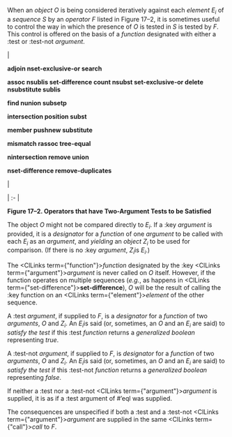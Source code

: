  



When an <i>object O</i> is being considered iteratively against each <i>element E<sub>i</sub></i> of a <i>sequence S</i> by an <i>operator F</i> listed in Figure 17–2, it is sometimes useful to control the way in which the presence of <i>O</i> is tested in <i>S</i> is tested by <i>F</i>. This control is offered on the basis of a <i>function</i> designated with either a :test or :test-not <i>argument</i>. 



|<p>**adjoin nset-exclusive-or search** </p><p>**assoc nsublis set-difference count nsubst set-exclusive-or delete nsubstitute sublis** </p><p>**find nunion subsetp** </p><p>**intersection position subst** </p><p>**member pushnew substitute** </p><p>**mismatch rassoc tree-equal** </p><p>**nintersection remove union** </p><p>**nset-difference remove-duplicates**</p>|

| :- |





**Figure 17–2. Operators that have Two-Argument Tests to be Satisfied** 



The object <i>O</i> might not be compared directly to <i>E<sub>i</sub></i>. If a :key <i>argument</i> is provided, it is a <i>designator</i> for a <i>function</i> of one <i>argument</i> to be called with each <i>E<sub>i</sub></i> as an <i>argument</i>, and <i>yielding</i> an <i>object Z<sub>i</sub></i> to be used for comparison. (If there is no :key <i>argument</i>, <i>Z<sub>i</sub></i>is <i>E<sub>i</sub></i>.) 



The <ClLinks  term={"function"}><i>function</i></ClLinks> designated by the :key <ClLinks  term={"argument"}><i>argument</i></ClLinks> is never called on *O* itself. However, if the function operates on multiple sequences (*e.g.*, as happens in <ClLinks  term={"set-difference"}><b>set-difference</b></ClLinks>), *O* will be the result of calling the :key function on an <ClLinks  term={"element"}><i>element</i></ClLinks> of the other sequence. 



A :test <i>argument</i>, if supplied to <i>F</i>, is a <i>designator</i> for a <i>function</i> of two <i>arguments</i>, <i>O</i> and <i>Z<sub>i</sub></i>. An <i>E<sub>i</sub></i>is said (or, sometimes, an <i>O</i> and an <i>E<sub>i</sub></i> are said) to <i>satisfy the test</i> if this :test <i>function</i> returns a <i>generalized boolean</i> representing <i>true</i>. 



A :test-not <i>argument</i>, if supplied to <i>F</i>, is <i>designator</i> for a <i>function</i> of two <i>arguments</i>, <i>O</i> and <i>Z<sub>i</sub></i>. An <i>E<sub>i</sub></i>is said (or, sometimes, an <i>O</i> and an <i>E<sub>i</sub></i> are said) to <i>satisfy the test</i> if this :test-not <i>function</i> returns a <i>generalized boolean</i> representing <i>false</i>. 



If neither a :test nor a :test-not <ClLinks  term={"argument"}><i>argument</i></ClLinks> is supplied, it is as if a :test argument of #’eql was supplied. 



The consequences are unspecified if both a :test and a :test-not <ClLinks  term={"argument"}><i>argument</i></ClLinks> are supplied in the same <ClLinks  term={"call"}><i>call</i></ClLinks> to *F*. 







 



 



